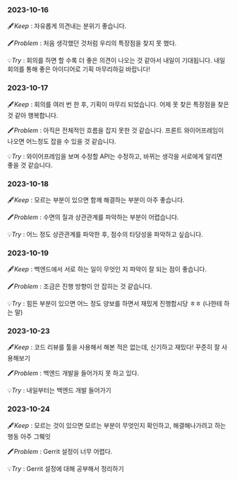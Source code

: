 ### 2023-10-16

🖋️*Keep* : 자유롭게 의견내는 분위기 좋습니다.

🖍️*Problem* : 처음 생각했던 것처럼 우리의 특장점을 찾지 못 했다.

💡*Try* : 회의를 하면 할 수록 더 좋은 의견이 나오는 것 같아서 내일이 기대됩니다. 내일 회의를 통해 좋은 아이디어로 기획 마무리하길 바랍니다!

### 2023-10-17

🖋️*Keep* : 회의를 여러 번 한 후, 기획이 마무리 되었습니다. 어제 못 찾은 특장점을 찾은 것 같아 행복합니다.

🖍️*Problem* : 아직은 전체적인 흐름을 잡지 못한 것 같습니다. 프론트 와이어프레임이 나오면 어느정도 잡을 수 있을 것 같습니다.

💡*Try* : 와이어프레임을 보며 수정할 API는 수정하고, 바뀌는 생각을 서로에게 알리면 좋을 것 같습니다.

### 2023-10-18

🖋️*Keep* : 모르는 부분이 있으면 함께 해결하는 부분이 아주 좋습니다.

🖍️*Problem* : 수면의 질과 상관관계를 파악하는 부분이 어렵습니다.

💡*Try* : 어느 정도 상관관계를 파악한 후, 점수의 타당성을 파악하고 싶습니다.

### 2023-10-19

🖋️*Keep* : 백엔드에서 서로 하는 일이 무엇인 지 파악이 잘 되는 점이 좋습니다.

🖍️*Problem* : 조금은 진행 방향이 안 잡히는 것 같습니다.

💡*Try* : 힘든 부분이 있으면 어느 정도 양보를 하면서 재밌게 진행합시당 ㅎㅎ (나한테 하는 말)

### 2023-10-23

🖋️*Keep* : 코드 리뷰를 툴을 사용해서 해본 적은 없는데, 신기하고 재밌다! 꾸준히 잘 사용해보기

🖍️*Problem* : 백엔드 개발을 들어가지 못 하고 있다.

💡*Try* : 내일부터는 백엔드 개발 들어가기

### 2023-10-24

🖋️*Keep* : 모르는 것이 있으면 모르는 부분이 무엇인지 확인하고, 해결해나가려고 하는 행동 아주 그뤠잇

🖍️*Problem* : Gerrit 설정이 너무 어렵다.

💡*Try* : Gerrit 설정에 대해 공부해서 정리하기
